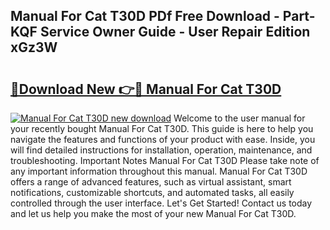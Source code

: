 ## Manual For Cat T30D PDf Free Download - Part-KQF Service Owner Guide - User Repair Edition xGz3W

# <h2><a href="http://bc71614.oget.top/?id=Manual+For+Cat+T30D">🔗Download New 👉🔴 Manual For Cat T30D</a></h2>

[![Manual For Cat T30D new download](https://i.imgur.com/5g1atiW.png)](http://bc71614.oget.top/?id=Manual+For+Cat+T30D)
Welcome to the user manual for your recently bought Manual For Cat T30D. This guide is here to help you navigate the features and functions of your product with ease. Inside, you will find detailed instructions for installation, operation, maintenance, and troubleshooting. Important Notes Manual For Cat T30D Please take note of any important information throughout this manual. Manual For Cat T30D offers a range of advanced features, such as virtual assistant, smart notifications, customizable shortcuts, and automated tasks, all easily controlled through the user interface. Let's Get Started! Contact us today and let us help you make the most of your new Manual For Cat T30D.
